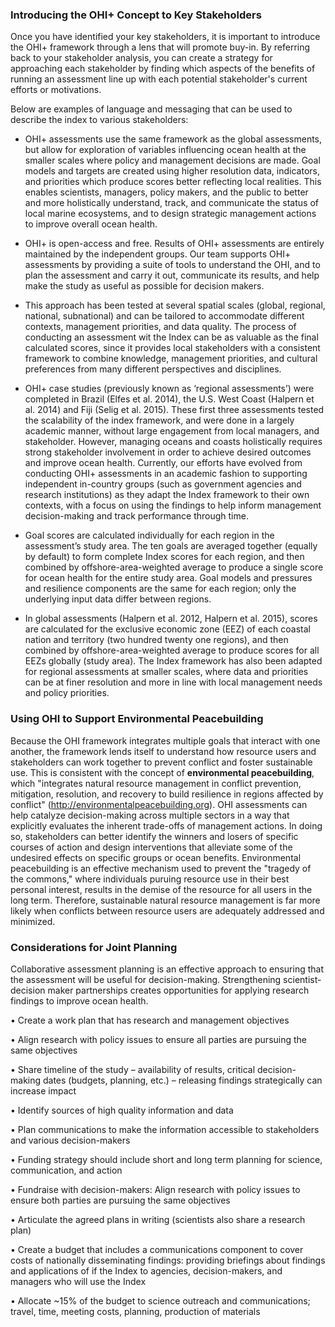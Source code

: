### Introducing the OHI+ Concept to Key Stakeholders

Once you have identified your key stakeholders, it is important to introduce the OHI+ framework through a lens that will promote buy-in. By referring back to your stakeholder analysis, you can create a strategy for approaching each stakeholder by finding which aspects of the benefits of running an assessment line up with each potential stakeholder's current efforts or motivations.

Below are examples of language and messaging that can be used to describe the index to various stakeholders:

- OHI+ assessments use the same framework as the global assessments, but allow for exploration of variables influencing ocean health at the smaller scales where policy and management decisions are made. Goal models and targets are created using higher resolution data, indicators, and priorities which produce scores better reflecting local realities. This enables scientists, managers, policy makers, and the public to better and more holistically understand, track, and communicate the status of local marine ecosystems, and to design strategic management actions to improve overall ocean health.

- OHI+ is open-access and free. Results of OHI+ assessments are entirely maintained by the independent groups. Our team supports OHI+ assessments by providing a suite of tools to understand the OHI, and to plan the assessment and carry it out, communicate its results, and help make the study as useful as possible for decision makers.

- This approach has been tested at several spatial scales (global, regional, national, subnational) and can be tailored to accommodate different contexts, management priorities, and data quality. The process of conducting an assessment wit the Index can be as valuable as the final calculated scores, since it provides local stakeholders with a consistent framework to combine knowledge, management priorities, and cultural preferences from many different perspectives and disciplines.

- OHI+ case studies (previously known as ‘regional assessments’) were completed in Brazil (Elfes et al. 2014), the U.S. West Coast (Halpern et al. 2014) and Fiji (Selig et al. 2015). These first three assessments tested the scalability of the index framework, and were done in a largely academic manner, without large engagement from local managers, and stakeholder. However, managing oceans and coasts holistically requires strong stakeholder involvement in order to achieve desired outcomes and improve ocean health. Currently, our efforts have evolved from conducting OHI+ assessments in an academic fashion to supporting independent in-country groups (such as government agencies and research institutions) as they adapt the Index framework to their own contexts, with a focus on using the findings to help inform management decision-making and track performance through time.

- Goal scores are calculated individually for each region in the assessment’s study area. The ten goals are averaged together (equally by default) to form complete Index scores for each region, and then combined by offshore-area-weighted average to produce a single score for ocean health for the entire study area. Goal models and pressures and resilience components are the same for each region; only the underlying input data differ between regions.

- In global assessments (Halpern et al. 2012, Halpern et al. 2015), scores are calculated for the exclusive economic zone (EEZ) of each coastal nation and territory (two hundred twenty one regions), and then combined by offshore-area-weighted average to produce scores for all EEZs globally (study area). The Index framework has also been adapted for regional assessments at smaller scales, where data and priorities can be at finer resolution and more in line with local management needs and policy priorities.

### Using OHI to Support Environmental Peacebuilding

Because the OHI framework integrates multiple goals that interact with one another, the framework lends itself to understand how resource users and stakeholders can work together to prevent conflict and foster sustainable use. This is consistent with the concept of **environmental peacebuilding**, which "integrates natural resource management in conflict prevention, mitigation, resolution, and recovery to build resilience in regions affected by conflict" (http://environmentalpeacebuilding.org). OHI assessments can help catalyze decision-making across multiple sectors in a way that explicitly evaluates the inherent trade-offs of management actions. In doing so, stakeholders can better identify the winners and losers of specific courses of action and design interventions that alleviate some of the undesired effects on specific groups or ocean benefits. Environmental peacebuilding is an effective mechanism used to prevent the "tragedy of the commons," where individuals puruing resource use in their best personal interest, results in the demise of the resource for all users in the long term. Therefore, sustainable natural resource management is far more likely when conflicts between resource users are adequately addressed and minimized.

### Considerations for Joint Planning

Collaborative assessment planning is an effective approach to ensuring that the assessment will be useful for decision-making. Strengthening scientist-decision maker partnerships creates opportunities for applying research findings to improve ocean health.

•	Create a work plan that has research and management objectives

•	Align research with policy issues to ensure all parties are pursuing the same objectives

•	Share timeline of the study – availability of results, critical decision-making dates (budgets, planning, etc.) – releasing findings strategically can increase impact

•	Identify sources of high quality information and data

•	Plan communications to make the information accessible to stakeholders and various decision-makers

•	Funding strategy should include short and long term planning for science, communication, and action

•	Fundraise with decision-makers: Align research with policy issues to ensure both parties are pursuing the same objectives

•	Articulate the agreed plans in writing (scientists also share a research plan)

•	Create a budget that includes a communications component to cover costs of nationally disseminating findings: providing briefings about findings and applications of if the Index to agencies, decision-makers, and managers who will use the Index

•	Allocate ~15% of the budget to science outreach and communications; travel, time, meeting costs, planning, production of materials
